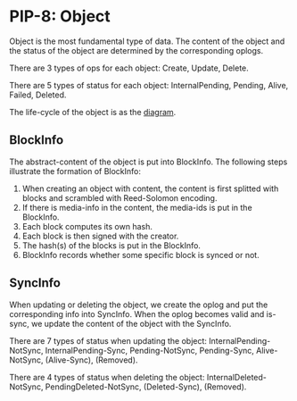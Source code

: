 PIP-8: Object
==========

Object is the most fundamental type of data. The content of the object and the status of the object are determined by the corresponding oplogs.

There are 3 types of ops for each object: Create, Update, Delete.

There are 5 types of status for each object: InternalPending, Pending, Alive, Failed, Deleted.

The life-cycle of the object is as the [diagram](https://docs.google.com/presentation/d/1Lpj6MaO_Q-E9cuGltdl8UI2WgUlKyK5Wf_5Nq-DajQk/edit#slide=id.p).


BlockInfo
-----

The abstract-content of the object is put into BlockInfo. The following steps illustrate the formation of BlockInfo:

1. When creating an object with content, the content is first splitted with blocks and scrambled with Reed-Solomon encoding.
2. If there is media-info in the content, the media-ids is put in the BlockInfo.
3. Each block computes its own hash.
4. Each block is then signed with the creator.
5. The hash(s) of the blocks is put in the BlockInfo.
6. BlockInfo records whether some specific block is synced or not.


SyncInfo
-----

When updating or deleting the object, we create the oplog and put the corresponding info into SyncInfo. When the oplog becomes valid and is-sync, we update the content of the object with the SyncInfo.

There are 7 types of status when updating the object: InternalPending-NotSync, InternalPending-Sync, Pending-NotSync, Pending-Sync, Alive-NotSync, (Alive-Sync), (Removed).

There are 4 types of status when deleting the object: InternalDeleted-NotSync, PendingDeleted-NotSync, (Deleted-Sync), (Removed).
